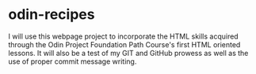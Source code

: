 # odin-recipes

I will use this webpage project to incorporate the HTML skills acquired through the Odin Project Foundation Path Course's first HTML oriented lessons. It will also be a test of my GIT and GitHub prowess as well as the use of proper commit message writing.